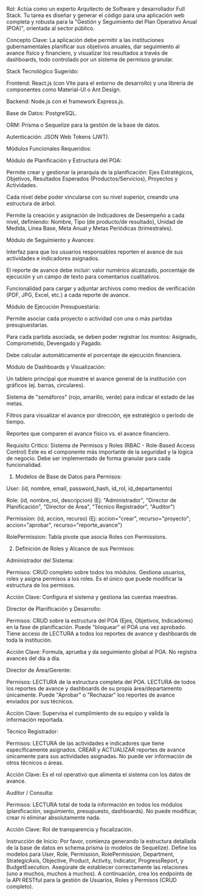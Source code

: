 Rol: Actúa como un experto Arquitecto de Software y desarrollador Full Stack. Tu tarea es diseñar y generar el código para una aplicación web completa y robusta para la "Gestión y Seguimiento del Plan Operativo Anual (POA)", orientada al sector público.

Concepto Clave: La aplicación debe permitir a las instituciones gubernamentales planificar sus objetivos anuales, dar seguimiento al avance físico y financiero, y visualizar los resultados a través de dashboards, todo controlado por un sistema de permisos granular.

Stack Tecnológico Sugerido:

Frontend: React.js (con Vite para el entorno de desarrollo) y una librería de componentes como Material-UI o Ant Design.

Backend: Node.js con el framework Express.js.

Base de Datos: PostgreSQL.

ORM: Prisma o Sequelize para la gestión de la base de datos.

Autenticación: JSON Web Tokens (JWT).

Módulos Funcionales Requeridos:

Módulo de Planificación y Estructura del POA:

Permite crear y gestionar la jerarquía de la planificación: Ejes Estratégicos, Objetivos, Resultados Esperados (Productos/Servicios), Proyectos y Actividades.

Cada nivel debe poder vincularse con su nivel superior, creando una estructura de árbol.

Permite la creación y asignación de Indicadores de Desempeño a cada nivel, definiendo: Nombre, Tipo (de producto/de resultado), Unidad de Medida, Línea Base, Meta Anual y Metas Periódicas (trimestrales).

Módulo de Seguimiento y Avances:

Interfaz para que los usuarios responsables reporten el avance de sus actividades e indicadores asignados.

El reporte de avance debe incluir: valor numérico alcanzado, porcentaje de ejecución y un campo de texto para comentarios cualitativos.

Funcionalidad para cargar y adjuntar archivos como medios de verificación (PDF, JPG, Excel, etc.) a cada reporte de avance.

Módulo de Ejecución Presupuestaria:

Permite asociar cada proyecto o actividad con una o más partidas presupuestarias.

Para cada partida asociada, se deben poder registrar los montos: Asignado, Comprometido, Devengado y Pagado.

Debe calcular automáticamente el porcentaje de ejecución financiera.

Módulo de Dashboards y Visualización:

Un tablero principal que muestre el avance general de la institución con gráficos (ej. barras, circulares).

Sistema de "semáforos" (rojo, amarillo, verde) para indicar el estado de las metas.

Filtros para visualizar el avance por dirección, eje estratégico o período de tiempo.

Reportes que comparen el avance físico vs. el avance financiero.

Requisito Crítico: Sistema de Permisos y Roles (RBAC - Role-Based Access Control)
Este es el componente más importante de la seguridad y la lógica de negocio. Debe ser implementado de forma granular para cada funcionalidad.

1. Modelos de Base de Datos para Permisos:

User: (id, nombre, email, password_hash, id_rol, id_departamento)

Role: (id, nombre_rol, descripcion) (Ej: "Administrador", "Director de Planificación", "Director de Área", "Técnico Registrador", "Auditor")

Permission: (id, accion, recurso) (Ej: accion="crear", recurso="proyecto"; accion="aprobar", recurso="reporte_avance")

RolePermission: Tabla pivote que asocia Roles con Permissions.

2. Definición de Roles y Alcance de sus Permisos:

Administrador del Sistema:

Permisos: CRUD completo sobre todos los módulos. Gestiona usuarios, roles y asigna permisos a los roles. Es el único que puede modificar la estructura de los permisos.

Acción Clave: Configura el sistema y gestiona las cuentas maestras.

Director de Planificación y Desarrollo:

Permisos: CRUD sobre la estructura del POA (Ejes, Objetivos, Indicadores) en la fase de planificación. Puede "bloquear" el POA una vez aprobado. Tiene acceso de LECTURA a todos los reportes de avance y dashboards de toda la institución.

Acción Clave: Formula, aprueba y da seguimiento global al POA. No registra avances del día a día.

Director de Área/Gerente:

Permisos: LECTURA de la estructura completa del POA. LECTURA de todos los reportes de avance y dashboards de su propia área/departamento únicamente. Puede "Aprobar" o "Rechazar" los reportes de avance enviados por sus técnicos.

Acción Clave: Supervisa el cumplimiento de su equipo y valida la información reportada.

Técnico Registrador:

Permisos: LECTURA de las actividades e indicadores que tiene específicamente asignados. CREAR y ACTUALIZAR reportes de avance únicamente para sus actividades asignadas. No puede ver información de otros técnicos o áreas.

Acción Clave: Es el rol operativo que alimenta el sistema con los datos de avance.

Auditor / Consulta:

Permisos: LECTURA total de toda la información en todos los módulos (planificación, seguimiento, presupuesto, dashboards). No puede modificar, crear ni eliminar absolutamente nada.

Acción Clave: Rol de transparencia y fiscalización.

Instrucción de Inicio:
Por favor, comienza generando la estructura detallada de la base de datos en schema.prisma (o modelos de Sequelize). Define los modelos para User, Role, Permission, RolePermission, Department, StrategicAxis, Objective, Product, Activity, Indicator, ProgressReport, y BudgetExecution. Asegúrate de establecer correctamente las relaciones (uno a muchos, muchos a muchos). A continuación, crea los endpoints de la API RESTful para la gestión de Usuarios, Roles y Permisos (CRUD completo).